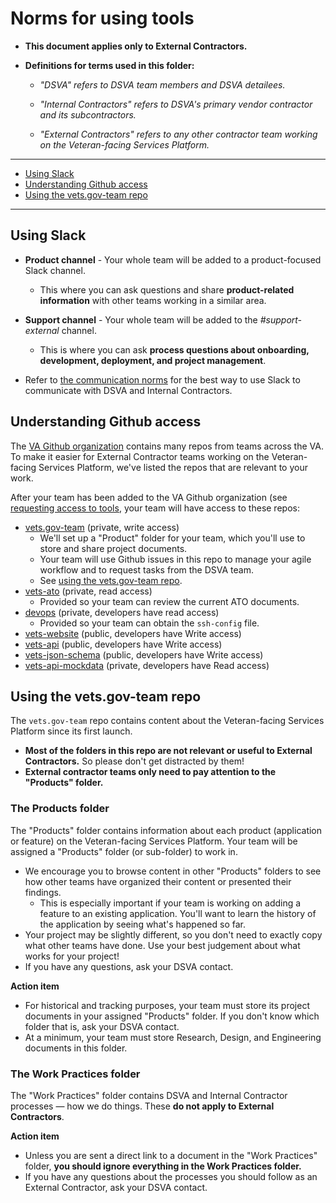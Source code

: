 # Norms for using tools

* **This document applies only to External Contractors.**

* **Definitions for terms used in this folder:**

  * *"DSVA" refers to DSVA team members and DSVA detailees.*

  * *"Internal Contractors" refers to DSVA's primary vendor contractor and its subcontractors.*

  * *"External Contractors" refers to any other contractor team working on the Veteran-facing Services Platform.*

<hr>

* [Using Slack](#using-slack)
* [Understanding Github access](#understanding-github-access)
* [Using the vets.gov-team repo](#using-the-vetsgov-team-repo)

<hr>


## Using Slack

* **Product channel** - Your whole team will be added to a product-focused Slack channel.

  * This where you can ask questions and share **product-related information** with other teams working in a similar area.

* **Support channel** - Your whole team will be added to the *#support-external* channel.

  * This is where you can ask **process questions about onboarding, development, deployment, and project management**.

* Refer to [the communication norms](norms-communication.md) for the best way to use Slack to communicate with DSVA and Internal Contractors.


## Understanding Github access

The [VA Github organization](https://github.com/department-of-veterans-affairs) contains many repos from teams across the VA. To make it easier for External Contractor teams working on the Veteran-facing Services Platform, we've listed the repos that are relevant to your work.

After your team has been added to the VA Github organization (see [requesting access to tools](../Onboarding/request-access-to-tools.md), your team will have access to these repos:

* [vets.gov-team](https://github.com/department-of-veterans-affairs/vets.gov-team) (private, write access)
    * We'll set up a "Product" folder for your team, which you'll use to store and share project documents.
    * Your team will use Github issues in this repo to manage your agile workflow and to request tasks from the DSVA team.
    * See [using the vets.gov-team repo](#using-the-vetsgov-team-repo).
* [vets-ato](https://github.com/department-of-veterans-affairs/vets.gov-ato) (private, read access)
    * Provided so your team can review the current ATO documents.
* [devops](https://github.com/department-of-veterans-affairs/devops) (private, developers have read access)
    * Provided so your team can obtain the ```ssh-config``` file.    
* [vets-website](https://github.com/department-of-veterans-affairs/vets-website) (public, developers have Write access)
* [vets-api](https://github.com/department-of-veterans-affairs/vets-api) (public, developers have Write access)
* [vets-json-schema](https://github.com/department-of-veterans-affairs/vets-json-schema) (public, developers have Write access)
* [vets-api-mockdata](https://github.com/department-of-veterans-affairs/vets-api-mockdata) (private, developers have Read access)


## Using the vets.gov-team repo

The ```vets.gov-team``` repo contains content about the Veteran-facing Services Platform since its first launch.
* **Most of the folders in this repo are not relevant or useful to External Contractors.** So please don't get distracted by them!
* **External contractor teams only need to pay attention to the "Products" folder.**

### The Products folder

The "Products" folder contains information about each product (application or feature) on the Veteran-facing Services Platform. Your team will be assigned a "Products" folder (or sub-folder) to work in.

* We encourage you to browse content in other "Products" folders to see how other teams have organized their content or presented their findings.
  * This is especially important if your team is working on adding a feature to an existing application. You'll want to learn the history of the application by seeing what's happened so far.
* Your project may be slightly different, so you don't need to exactly copy what other teams have done. Use your best judgement about what works for your project!
* If you have any questions, ask your DSVA contact.

**Action item**
* For historical and tracking purposes, your team must store its project documents in your assigned "Products" folder. If you don't know which folder that is, ask your DSVA contact.
* At a minimum, your team must store Research, Design, and Engineering documents in this folder.

### The Work Practices folder

The "Work Practices" folder contains DSVA and Internal Contractor processes &#8212; how we do things. These **do not apply to External Contractors**.

**Action item**
* Unless you are sent a direct link to a document in the "Work Practices" folder, **you should ignore everything in the Work Practices folder.**
* If you have any questions about the processes you should follow as an External Contractor, ask your DSVA contact.
